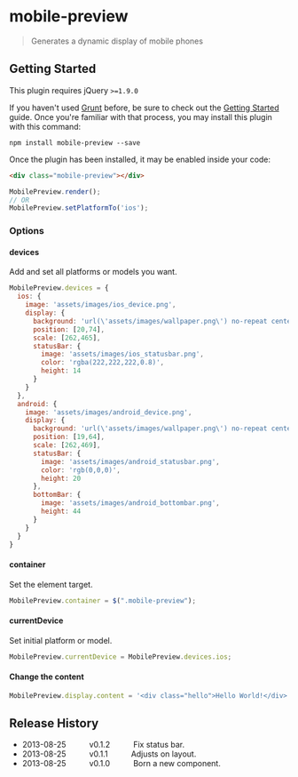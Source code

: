 # mobile-preview

> Generates a dynamic display of mobile phones

## Getting Started
This plugin requires jQuery `>=1.9.0`

If you haven't used [Grunt](http://gruntjs.com/) before, be sure to check out the [Getting Started](http://gruntjs.com/getting-started) guide. Once you're familiar with that process, you may install this plugin with this command:

```shell
npm install mobile-preview --save
```

Once the plugin has been installed, it may be enabled inside your code:

```html
<div class="mobile-preview"></div>
```

```js
MobilePreview.render();
// OR
MobilePreview.setPlatformTo('ios');
```


### Options

#### devices
Add and set all platforms or models you want.

```js
MobilePreview.devices = {
  ios: {
    image: 'assets/images/ios_device.png',
    display: {
      background: 'url(\'assets/images/wallpaper.png\') no-repeat center center',
      position: [20,74], 
      scale: [262,465],
      statusBar: {
        image: 'assets/images/ios_statusbar.png',
        color: 'rgba(222,222,222,0.8)',
        height: 14
      }
    }
  },
  android: {
    image: 'assets/images/android_device.png',
    display: {
      background: 'url(\'assets/images/wallpaper.png\') no-repeat center center',
      position: [19,64], 
      scale: [262,469],
      statusBar: {
        image: 'assets/images/android_statusbar.png',
        color: 'rgb(0,0,0)',
        height: 20
      },
      bottomBar: {
        image: 'assets/images/android_bottombar.png',
        height: 44
      }
    }
  }
}
```

#### container
Set the element target.

```js
MobilePreview.container = $(".mobile-preview");
```

#### currentDevice
Set initial platform or model.

```js
MobilePreview.currentDevice = MobilePreview.devices.ios;
```

#### Change the content
```js
MobilePreview.display.content = '<div class="hello">Hello World!</div>';
```

## Release History

* 2013-08-25   v0.1.2   Fix status bar.
* 2013-08-25   v0.1.1   Adjusts on layout.
* 2013-08-25   v0.1.0   Born a new component.